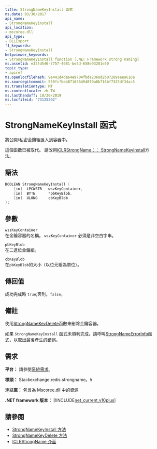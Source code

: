 ```yaml
---
title: StrongNameKeyInstall 函式
ms.date: 03/30/2017
api_name:
- StrongNameKeyInstall
api_location:
- mscoree.dll
api_type:
- DLLExport
f1_keywords:
- StrongNameKeyInstall
helpviewer_keywords:
- StrongNameKeyInstall function [.NET Framework strong naming]
ms.assetid: e32fd546-7757-4681-be3d-658e93281e50
topic_type:
- apiref
ms.openlocfilehash: 9e441d4da64e9704fbda2368d2b07289aaea610a
ms.sourcegitcommit: 559fcfbe4871636494870a8b716bf7325df34ac5
ms.translationtype: MT
ms.contentlocale: zh-TW
ms.lasthandoff: 10/30/2019
ms.locfileid: "73125202"
---
```

# <a name="strongnamekeyinstall-function"></a>StrongNameKeyInstall 函式

將公開/私密金鑰組匯入到容器中。

這個函數已被取代。 請改用[ICLRStrongName：： StrongNameKeyInstall](../hosting/iclrstrongname-strongnamekeyinstall-method.md)方法。

## <a name="syntax"></a>語法

```cpp
BOOLEAN StrongNameKeyInstall (
    [in]  LPCWSTR   wszKeyContainer,
    [in]  BYTE      *pbKeyBlob,
    [in]  ULONG     cbKeyBlob
);
```

## <a name="parameters"></a>參數

`wszKeyContainer`\
在金鑰容器的名稱。 `wszKeyContainer` 必須是非空白字串。

`pbKeyBlob`\
在二進位金鑰組。

`cbKeyBlob`\
在`pbKeyBlob`的大小（以位元組為單位）。

## <a name="return-value"></a>傳回值

成功完成時 `true`;否則，`false`。

## <a name="remarks"></a>備註

使用[StrongNameKeyDelete](strongnamekeydelete-function.md)函數來刪除金鑰容器。

如果 `StrongNameKeyInstall` 函式未順利完成，請呼叫[StrongNameErrorInfo](strongnameerrorinfo-function.md)函式，以取出最後產生的錯誤。

## <a name="requirements"></a>需求

**平台：** 請參閱[系統需求](../../get-started/system-requirements.md)。

**標頭：** Stackexchange.redis.strongname。h

連結**庫：** 包含為 Mscoree.dll 中的資源

**.NET framework 版本：** [!INCLUDE[net_current_v10plus](../../../../includes/net-current-v10plus-md.md)]

## <a name="see-also"></a>請參閱

- [StrongNameKeyInstall 方法](../hosting/iclrstrongname-strongnamekeyinstall-method.md)
- [StrongNameKeyDelete 方法](../hosting/iclrstrongname-strongnamekeydelete-method.md)
- [ICLRStrongName 介面](../hosting/iclrstrongname-interface.md)
